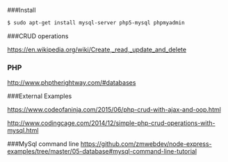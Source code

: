 ###Install
```bash
$ sudo apt-get install mysql-server php5-mysql phpmyadmin
```

###CRUD operations

https://en.wikipedia.org/wiki/Create,_read,_update_and_delete

### PHP 

http://www.phptherightway.com/#databases

###External Examples

https://www.codeofaninja.com/2015/06/php-crud-with-ajax-and-oop.html

http://www.codingcage.com/2014/12/simple-php-crud-operations-with-mysql.html

###MySql command line
https://github.com/zmwebdev/node-express-examples/tree/master/05-database#mysql-command-line-tutorial

